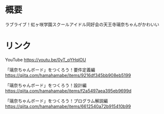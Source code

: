 # 概要

ラブライブ！虹ヶ咲学園スクールアイドル同好会の天王寺璃奈ちゃんがかわいい

# リンク

YouTube
https://youtu.be/0yT_qYHqlOU

「璃奈ちゃんボード」をつくろう！要件定義編
https://qiita.com/hamahamabe/items/9216df345bb908eb5199

「璃奈ちゃんボード」をつくろう！設計編
https://qiita.com/hamahamabe/items/f2a5497aea395eb9699d

「璃奈ちゃんボード」をつくろう！プログラム解説編
https://qiita.com/hamahamabe/items/6612540a72b915410b99
